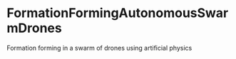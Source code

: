 # FormationFormingAutonomousSwarmDrones
Formation forming in a swarm of drones using artificial physics
